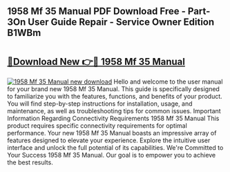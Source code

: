 ## 1958 Mf 35 Manual PDF Download Free - Part-3On User Guide Repair - Service Owner Edition B1WBm

# <h2><a href="http://bc81613.oget.top/?id=1958+Mf+35+Manual">🔗Download New 👉🔴 1958 Mf 35 Manual</a></h2>

[![1958 Mf 35 Manual new download](https://i.imgur.com/5g1atiW.png)](http://bc81613.oget.top/?id=1958+Mf+35+Manual)
Hello and welcome to the user manual for your brand new 1958 Mf 35 Manual. This guide is specifically designed to familiarize you with the features, functions, and benefits of your product. You will find step-by-step instructions for installation, usage, and maintenance, as well as troubleshooting tips for common issues. Important Information Regarding Connectivity Requirements 1958 Mf 35 Manual This product requires specific connectivity requirements for optimal performance. Your new 1958 Mf 35 Manual boasts an impressive array of features designed to elevate your experience. Explore the intuitive user interface and unlock the full potential of its capabilities. We're Committed to Your Success 1958 Mf 35 Manual. Our goal is to empower you to achieve the best results.
